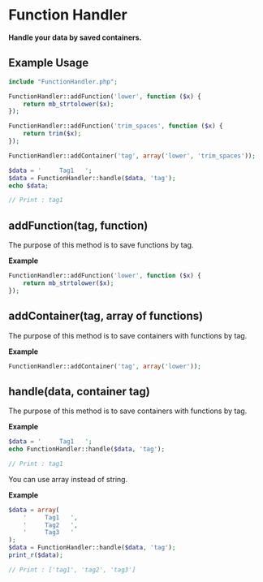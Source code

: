 # Function Handler

**Handle your data by saved containers.**

## Example Usage

```php
include "FunctionHandler.php";

FunctionHandler::addFunction('lower', function ($x) {
    return mb_strtolower($x);
});

FunctionHandler::addFunction('trim_spaces', function ($x) {
    return trim($x);
});

FunctionHandler::addContainer('tag', array('lower', 'trim_spaces'));

$data = '     Tag1   ';
$data = FunctionHandler::handle($data, 'tag');
echo $data;

// Print : tag1
```

## addFunction(tag, function)
The purpose of this method is to save functions by tag.

**Example**
```php
FunctionHandler::addFunction('lower', function ($x) {
    return mb_strtolower($x);
});
```

## addContainer(tag, array of functions)
The purpose of this method is to save containers with functions by tag.

**Example**
```php
FunctionHandler::addContainer('tag', array('lower'));
```

## handle(data, container tag)
The purpose of this method is to save containers with functions by tag.

**Example**
```php
$data = '     Tag1   ';
echo FunctionHandler::handle($data, 'tag');

// Print : tag1
```

You can use array instead of string.

**Example**
```php
$data = array(
    '     Tag1   ',
    '     Tag2   ',
    '     Tag3   '
);
$data = FunctionHandler::handle($data, 'tag');
print_r($data);

// Print : ['tag1', 'tag2', 'tag3']
```